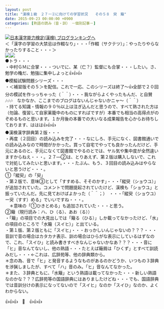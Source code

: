 ```yaml
---
layout: post
title: "漢検１級　２７－②に向けての学習状況　　その５８　臾　簸"
date: 2015-09-23 00:00:00 +0900
categories: [熟語の読み（音・訓）　－個別記事－]
---
```


[![](/syuusyuu9701/assets/images/漢検１級-２７－②に向けての学習状況-その５８-臾-簸-br_c_3028_1.gif)](http://blog.with2.net/link.php?1659096:3028 "日本漢字能力検定(漢検) ブログランキングへ")[日本漢字能力検定(漢検) ブログランキングへ](http://blog.with2.net/link.php?1659096:3028)  
＜「漢字の学習の大禁忌は作輟なり」・・・「作輟（サクテツ）」：やったりやらなかったりすること・・・＞  
![](/syuusyuu9701/assets/images/漢検１級-２７－②に向けての学習状況-その５８-臾-簸-f24e355596113d55d445829e08fa2162.jpg)![](/syuusyuu9701/assets/images/漢検１級-２７－②に向けての学習状況-その５８-臾-簸-92efd54692c738e516498ecb708ab6c3.jpg)  
●トラ・・・  
・中村ＧＭに合掌・・・ついでに、某（亡？）監督にも合掌・・・したい。さ、勉学の龝だ、勉強に集中しよっと👍👍👍  
●模擬試験問題シリーズ・・・  
・＜補習版その５＞を配信。これで一応、このシリーズは終了～👍全部で２０回分の模試を作っっちゃった（＾＾）・・・我ながらよくやったもんだ、と自賛🎶🎶🎶　なかなか、ここまでのブログはないんじゃないかニャ～（＾＾）  
・持てる知識・情報の９０％以上は注ぎ込んだと思うので、すべて熟された方は（勿論、復習して自家薬籠中のものにすればですが）本番でも相当の高得点がのぞめるものと思います。１か月後の本番での大いなる成果報告を心からお待ちしております、ははは👍👍👍  
●漢検漢字辞典第２版・・・  
・再度（２回目）の読み込みを完了・・・なにしろ、手元になく、図書館通いでの読み込みなので時間がかかった。買って自宅でやっても良かったんだけど、手元にあるのと、手元になくて図書館でやるのとでは、ヤル気や集中度が全然違いますからねえ・・・。２７―②は、とりあえず、第２版は購入しないで、これで対処してみたいと思います。・・・たぶん、もう、３回目の読み込みはやらないと思うけど・・・。  
①「縱臾」の「臾」  
・第２版で、意味③として「すすめる、そそのかす」・・・「縱臾（ショウユ）」が追加されていた。コメントで問題提起されていたけど、漢検も「ショウユ」と振っていたんだ。先に見ておけばよかった（＾＾；）　・・・「縱臾（ショウユ）ー臾（すす）める」でいいですね・・・。  
　＊意味の「①ひきとめる」も追加されていた・・・と思う。  
②簸（現行読み：ハ、ひ（る）、あお（る））  
・「簸」の項目での大見出しでは「簸る（ひる）」しか載ってなかったけど、「水」の項目のところで「水簸（スイヒ）」と出ている。  
・第１版、第２版ともに「スイヒ」・・・おっかしいんじゃないの？？？・・・音訓で音の場合はカタカナ表示、訓の場合はひらがな表示にしているはずなので、これ、「スイひ」と読み書きすべきなんじゃないかなあ？？？・・・音に「ヒ」音なんてないし、他の熟語・・・たとえば簸屑は「ひくず」とすべて訓読みだし・・・←これは、広辞苑等、他の辞典類から。  
＊念の為、音で「ヒ」と発音するようなものがあるのかどうか、いつもの３辞典を渉猟しましたが、すべて「ハ」音のみ。「ヒ」音なんてなかった。  
＊また、３辞典ともに、「水簸」という熟語は載ってなかった・・・新しい熟語なのかな？？？広辞苑等の国語辞典にはありましたけどね・・・でも、国語辞典では音訓分けの表示になってないので「スイヒ」なのか「スイひ」なのか、よくわからない。  
  
👍👍👍　🐑　👍👍👍  